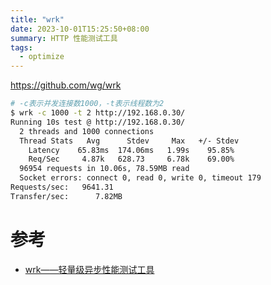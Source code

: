 ```yaml
---
title: "wrk"
date: 2023-10-01T15:25:50+08:00
summary: HTTP 性能测试工具
tags:
  - optimize
---
```


https://github.com/wg/wrk

```bash
# -c表示并发连接数1000，-t表示线程数为2
$ wrk -c 1000 -t 2 http://192.168.0.30/
Running 10s test @ http://192.168.0.30/
  2 threads and 1000 connections
  Thread Stats   Avg      Stdev     Max   +/- Stdev
    Latency    65.83ms  174.06ms   1.99s    95.85%
    Req/Sec     4.87k   628.73     6.78k    69.00%
  96954 requests in 10.06s, 78.59MB read
  Socket errors: connect 0, read 0, write 0, timeout 179
Requests/sec:   9641.31
Transfer/sec:      7.82MB
```

# 参考

- [wrk——轻量级异步性能测试工具](https://sq.sf.163.com/blog/article/200008406328934400)
